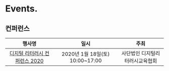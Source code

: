 # Events.

## 컨퍼런스
| 행사명 | 일시 | 주최 |
| :--------: | :--------: | :--------: |
| [디지털 리터러시 컨퍼런스 2020](https://github.com/taehoonoh/events/blob/master/200118.md "200118.md 바로가기")| 2020년 1월 18일(토) 10:00~17:00 | 사단법인 디지털리터러시교육협회 |
